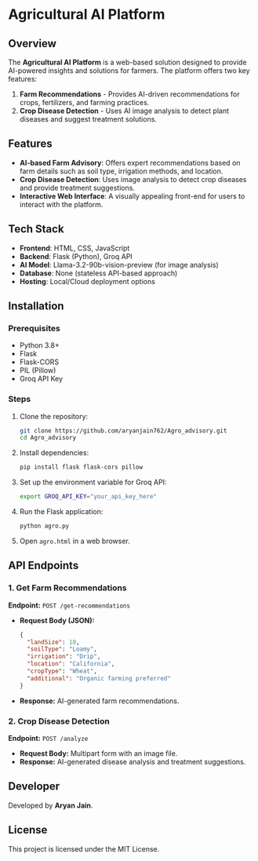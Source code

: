 # Agricultural AI Platform

## Overview
The **Agricultural AI Platform** is a web-based solution designed to provide AI-powered insights and solutions for farmers. The platform offers two key features:
1. **Farm Recommendations** - Provides AI-driven recommendations for crops, fertilizers, and farming practices.
2. **Crop Disease Detection** - Uses AI image analysis to detect plant diseases and suggest treatment solutions.

## Features
- **AI-based Farm Advisory**: Offers expert recommendations based on farm details such as soil type, irrigation methods, and location.
- **Crop Disease Detection**: Uses image analysis to detect crop diseases and provide treatment suggestions.
- **Interactive Web Interface**: A visually appealing front-end for users to interact with the platform.

## Tech Stack
- **Frontend**: HTML, CSS, JavaScript
- **Backend**: Flask (Python), Groq API
- **AI Model**: Llama-3.2-90b-vision-preview (for image analysis)
- **Database**: None (stateless API-based approach)
- **Hosting**: Local/Cloud deployment options

## Installation
### Prerequisites
- Python 3.8+
- Flask
- Flask-CORS
- PIL (Pillow)
- Groq API Key

### Steps
1. Clone the repository:
   ```bash
   git clone https://github.com/aryanjain762/Agro_advisory.git
   cd Agro_advisory
   ```
2. Install dependencies:
   ```bash
   pip install flask flask-cors pillow
   ```
3. Set up the environment variable for Groq API:
   ```bash
   export GROQ_API_KEY="your_api_key_here"
   ```
4. Run the Flask application:
   ```bash
   python agro.py
   ```
5. Open `agro.html` in a web browser.

## API Endpoints
### 1. Get Farm Recommendations
**Endpoint:** `POST /get-recommendations`
- **Request Body (JSON):**
  ```json
  {
    "landSize": 10,
    "soilType": "Loamy",
    "irrigation": "Drip",
    "location": "California",
    "cropType": "Wheat",
    "additional": "Organic farming preferred"
  }
  ```
- **Response:** AI-generated farm recommendations.

### 2. Crop Disease Detection
**Endpoint:** `POST /analyze`
- **Request Body:** Multipart form with an image file.
- **Response:** AI-generated disease analysis and treatment suggestions.

## Developer
Developed by **Aryan Jain**.

## License
This project is licensed under the MIT License.

